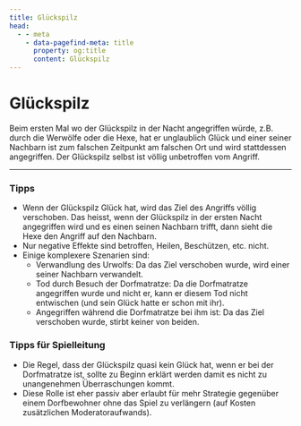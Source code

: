 ```yaml
---
title: Glückspilz
head:
  - - meta
    - data-pagefind-meta: title
      property: og:title
      content: Glückspilz
---
```

# Glückspilz <TeamBadge team="Dorf" />

Beim ersten Mal wo der Glückspilz in der Nacht angegriffen würde, z.B. durch die Werwölfe oder die Hexe, hat er unglaublich Glück und einer seiner Nachbarn ist zum falschen Zeitpunkt am falschen Ort und wird stattdessen angegriffen. Der Glückspilz selbst ist völlig unbetroffen vom Angriff.

---

### Tipps
- Wenn der Glückspilz Glück hat, wird das Ziel des Angriffs völlig verschoben. Das heisst, wenn der Glückspilz in der ersten Nacht angegriffen wird und es einen seinen Nachbarn trifft, dann sieht die Hexe den Angriff auf den Nachbarn.
- Nur negative Effekte sind betroffen, Heilen, Beschützen, etc. nicht. 
- Einige komplexere Szenarien sind: 
  - Verwandlung des Urwolfs: Da das Ziel verschoben wurde, wird einer seiner Nachbarn verwandelt.
  - Tod durch Besuch der Dorfmatratze: Da die Dorfmatratze angegriffen wurde und nicht er, kann er diesem Tod nicht entwischen (und sein Glück hatte er schon mit ihr).
  - Angegriffen während die Dorfmatratze bei ihm ist: Da das Ziel verschoben wurde, stirbt keiner von beiden.

### Tipps für Spielleitung
- Die Regel, dass der Glückspilz quasi kein Glück hat, wenn er bei der Dorfmatratze ist, sollte zu Beginn erklärt werden damit es nicht zu unangenehmen Überraschungen kommt.
- Diese Rolle ist eher passiv aber erlaubt für mehr Strategie gegenüber einem Dorfbewohner ohne das Spiel zu verlängern (auf Kosten zusätzlichen Moderatoraufwands).
